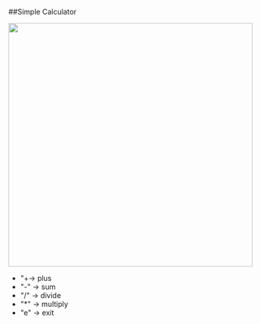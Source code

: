 ##Simple Calculator

<img src="https://media1.tenor.com/images/66fab3cfcfe5849f624522756524d75b/tenor.gif?itemid=16142281" width="480"/>

- "+-> plus
- "-" -> sum
- "/" -> divide
- "*"  -> multiply
- "e" -> exit
